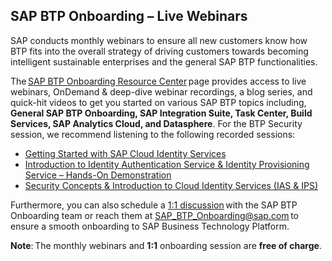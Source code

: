 ## SAP BTP Onboarding – Live Webinars  

SAP conducts monthly webinars to ensure all new customers know how BTP fits into the overall strategy of driving customers towards becoming intelligent sustainable enterprises and the general SAP BTP functionalities. 

The [SAP BTP Onboarding Resource Center](https://support.sap.com/en/product/onboarding-resource-center/business-technology-platform.html) page provides access to live webinars, OnDemand & deep-dive webinar recordings, a blog series, and quick-hit videos to get you started on various SAP BTP topics including, **General SAP BTP Onboarding, SAP Integration Suite, Task Center, Build Services, SAP Analytics Cloud, and Datasphere**. For the BTP Security session, we recommend listening to the following recorded sessions: 

- [Getting Started with SAP Cloud Identity Services  ](https://play.goconsensus.com/b1bf55d9e?fn=*%7CURL:FNAME%7C*&ln=*%7CURL:LNAME%7C*&em=*%7CURL:EMAIL%7C*&co=*%7CURL:COMPANY%7C*)
- [Introduction to Identity Authentication Service & Identity Provisioning Service – Hands-On Demonstration](https://play.goconsensus.com/s0686e702?fn=*%7CURL:FNAME%7C*&ln=*%7CURL:LNAME%7C*&em=*%7CURL:EMAIL%7C*&co=*%7CURL:COMPANY%7C*)  
- [Security Concepts & Introduction to Cloud Identity Services (IAS & IPS)](https://play.goconsensus.com/944b1baa?fn=*%7CURL:FNAME%7C*&ln=*%7CURL:LNAME%7C*&em=*%7CURL:EMAIL%7C*&co=*%7CURL:COMPANY%7C*)

Furthermore, you can also schedule a [1:1 discussion](https://sapxm.qualtrics.com/jfe/form/SV_2ozSvl0Byxi56Ki) with the SAP BTP Onboarding team or reach them at SAP_BTP_Onboarding@sap.com to ensure a smooth onboarding to SAP Business Technology Platform. 

**Note**: The monthly webinars and **1:1** onboarding session are **free of charge**.  

 
